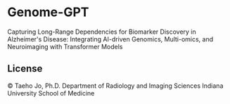 # Genome-GPT

Capturing Long-Range Dependencies for Biomarker Discovery in Alzheimer's Disease: Integrating AI-driven Genomics, Multi-omics, and Neuroimaging with Transformer Models

## License

© Taeho Jo, Ph.D.
Department of Radiology and Imaging Sciences
Indiana University School of Medicine
